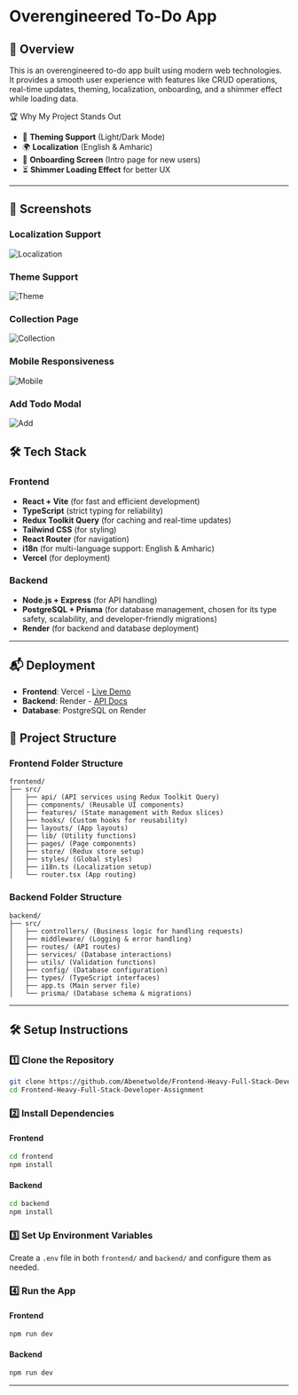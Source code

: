 # Overengineered To-Do App

## 🚀 Overview
This is an overengineered to-do app built using modern web technologies. It provides a smooth user experience with features like CRUD operations, real-time updates, theming, localization, onboarding, and a shimmer effect while loading data.


🏆 Why My Project Stands Out
- 🎨 **Theming Support** (Light/Dark Mode)
- 🌍 **Localization** (English & Amharic)
- 🚀 **Onboarding Screen** (Intro page for new users)
- ⏳ **Shimmer Loading Effect** for better UX


---
## 📸 Screenshots



### Localization Support
![Localization](https://drive.google.com/uc?export=view&id=1SXvAiHSKl5CvNNGQIlx7LBHqsSrDwDHP)

### Theme Support
![Theme](https://drive.google.com/uc?export=view&id=1UlRu9l9uYS7IDcVmcNiabADz0cffG8Og)

### Collection Page
![Collection](https://drive.google.com/uc?export=view&id=1NkFG8n1bE-fTGr8cRqY1-cOTUe0Lhvgf)

### Mobile Responsiveness
![Mobile](https://drive.google.com/uc?export=view&id=1NkFG8n1bE-fTGr8cRqY1-cOTUe0Lhvgf)

### Add Todo Modal
![Add](https://drive.google.com/uc?export=view&id=1tDYI4L3mwBlZNmhC7e-jCCfzV9ZSLpoh)

## 🛠️ Tech Stack

### **Frontend**
- **React + Vite** (for fast and efficient development)
- **TypeScript** (strict typing for reliability)
- **Redux Toolkit Query** (for caching and real-time updates)
- **Tailwind CSS** (for styling)
- **React Router** (for navigation)
- **i18n** (for multi-language support: English & Amharic)
- **Vercel** (for deployment)

### **Backend**
- **Node.js + Express** (for API handling)
- **PostgreSQL + Prisma** (for database management, chosen for its type safety, scalability, and developer-friendly migrations)
- **Render** (for backend and database deployment)

---
## 📬 Deployment
- **Frontend**: Vercel - [Live Demo](https://overengineeredtodoappassigment.vercel.app/)
- **Backend**: Render - [API Docs](https://frontend-heavy-full-stack-developer.onrender.com)
- **Database**: PostgreSQL on Render



## 📂 Project Structure

### **Frontend Folder Structure**
```plaintext
frontend/
├── src/
│   ├── api/ (API services using Redux Toolkit Query)
│   ├── components/ (Reusable UI components)
│   ├── features/ (State management with Redux slices)
│   ├── hooks/ (Custom hooks for reusability)
│   ├── layouts/ (App layouts)
│   ├── lib/ (Utility functions)
│   ├── pages/ (Page components)
│   ├── store/ (Redux store setup)
│   ├── styles/ (Global styles)
│   ├── i18n.ts (Localization setup)
│   └── router.tsx (App routing)
```

### **Backend Folder Structure**
```plaintext
backend/
├── src/
│   ├── controllers/ (Business logic for handling requests)
│   ├── middleware/ (Logging & error handling)
│   ├── routes/ (API routes)
│   ├── services/ (Database interactions)
│   ├── utils/ (Validation functions)
│   ├── config/ (Database configuration)
│   ├── types/ (TypeScript interfaces)
│   ├── app.ts (Main server file)
│   └── prisma/ (Database schema & migrations)
```

---

## 🛠️ Setup Instructions

### **1️⃣ Clone the Repository**
```bash
git clone https://github.com/Abenetwolde/Frontend-Heavy-Full-Stack-Developer-Assignment-.git
cd Frontend-Heavy-Full-Stack-Developer-Assignment
```

### **2️⃣ Install Dependencies**
#### **Frontend**
```bash
cd frontend
npm install
```
#### **Backend**
```bash
cd backend
npm install
```

### **3️⃣ Set Up Environment Variables**
Create a `.env` file in both `frontend/` and `backend/` and configure them as needed.

### **4️⃣ Run the App**
#### **Frontend**
```bash
npm run dev
```
#### **Backend**
```bash
npm run dev
```

---



